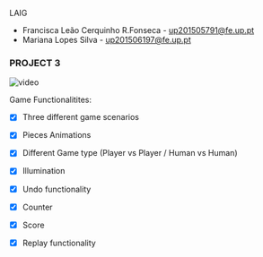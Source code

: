 LAIG 

- Francisca Leão Cerquinho R.Fonseca - up201505791@fe.up.pt
- Mariana Lopes Silva - up201506197@fe.up.pt

### PROJECT 3

![video](https://user-images.githubusercontent.com/22794956/34442810-9d1e4bac-ecbc-11e7-9982-2945014af4ed.gif)


Game Functionalitites: 

- [x] Three different game scenarios
- [x] Pieces Animations
- [x] Different Game type (Player vs Player / Human vs Human) 
- [X] Illumination
- [x] Undo functionality 
- [X] Counter
- [X] Score
- [X] Replay functionality

